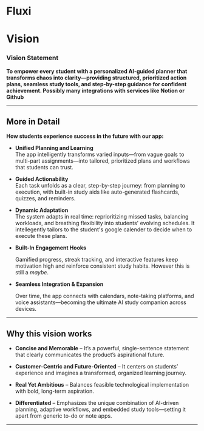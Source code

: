 # Fluxi

# Vision

### Vision Statement

**To empower every student with a personalized AI-guided planner that transforms chaos into clarity—providing structured, prioritized action plans, seamless study tools, and step-by-step guidance for confident achievement. Possibly many integrations with services like Notion or Github**

---

## More in Detail

**How students experience success in the future with our app:**

- **Unified Planning and Learning**  
  The app intelligently transforms varied inputs—from vague goals to multi-part assignments—into tailored, prioritized plans and workflows that students can trust.

- **Guided Actionability**  
  Each task unfolds as a clear, step-by-step journey: from planning to execution, with built-in study aids like auto-generated flashcards, quizzes, and reminders.

- **Dynamic Adaptation**  
  The system adapts in real time: reprioritizing missed tasks, balancing workloads, and breathing flexibility into students' evolving schedules. It intellegently tailors to the student's google calender to decide when to execute these plans.

- **Built-In Engagement Hooks**  
  
  Gamified progress, streak tracking, and interactive features keep motivation high and reinforce consistent study habits. However this is still a *maybe*.

- **Seamless Integration & Expansion** 
 
  Over time, the app connects with calendars, note-taking platforms, and voice assistants—becoming the ultimate AI study companion across devices.

---

## Why this vision works

- **Concise and Memorable** – It’s a powerful, single-sentence statement that clearly communicates the product’s aspirational future.  
- **Customer-Centric and Future-Oriented** – It centers on students’ experience and imagines a transformed, organized learning journey. 
  
- **Real Yet Ambitious** – Balances feasible technological implementation with bold, long-term aspiration. 

- **Differentiated** – Emphasizes the unique combination of AI-driven planning, adaptive workflows, and embedded study tools—setting it apart from generic to-do or note apps.

---

